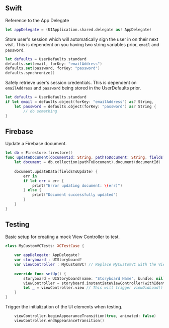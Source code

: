 ## Swift

Reference to the App Delegate

```Swift
let appDelegate = (UIApplication.shared.delegate as! AppDelegate)
```


Store user's session which will automatically sign the user in on their next visit. This is dependent on you having two string variables prior, `email` and `password`.

```swift
let defaults = UserDefaults.standard
defaults.set(email, forKey: "emailAddress")
defaults.set(password, forKey: "password")
defaults.synchronize()
```

Safely retrieve user's session credentials. This is dependent on `emailAddress` and `password` being stored in the UserDefaults prior.

```swift
let defaults = UserDefaults.standard
if let email = defaults.object(forKey: "emailAddress") as? String, 
    let password = defaults.object(forKey: "password") as? String { 
        // do something
}
```


## Firebase

Update a Firebase document.

```swift
let db = Firestore.firestore()
func updateDocument(documentId: String, pathToDocument: String, fieldsToUpdate: [String:Any]) {
    let document = db.collection(pathToDocument).document(documentId)
    
    document.updateData(fieldsToUpdate) {
        err in
        if let err = err {
            print("Error updating document: \(err)")
        } else {
            print("Document successfully updated")
        }
    }
}
```

## Testing

Basic setup for creating a mock View Controller to test.

```swift
class MyCustomVCTests: XCTestCase {
    
    var appDelegate: AppDelegate?
    var storyboard : UIStoryboard?
    var viewController : MyCustomVC? // Replace MyCustomVC with the View Controller you are testing.
    
    override func setUp() {
        storyboard = UIStoryboard(name: "Storyboard Name", bundle: nil) // Replace Storyboard Name
        viewController = storyboard.instantiateViewController(withIdentifier: "View Controller") as? MyCustomVC // Replace View Controller and MyCustomVC
        let _ = viewController.view // This will trigger viewDidLoad() 
    }
}
```

Trigger the initialization of the UI elements when testing.

```swift
    viewController.beginAppearanceTransition(true, animated: false)
    viewController.endAppearanceTransition()
```
